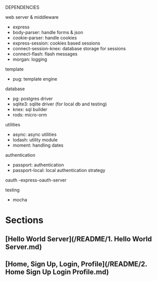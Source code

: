 DEPENDENCIES

web server & middleware
- express
- body-parser: handle forms & json
- cookie-parser: handle cookies
- express-session: cookies based sessions
- connect-session-knex: database storage for sessions 
- connect-flash: flash messages
- morgan: logging

template
- pug: template engine

database
- pg: postgres driver
- sqlite3: sqlite driver (for local db and testing)
- knex: sql builder
- rods: micro-orm

utilities
- async: async utilities
- lodash: utility module
- moment: handling dates

authentication
- passport: authentication
- passport-local: local authentication strategy

oauth
-express-oauth-server

testing
- mocha


# Sections

## [Hello World Server](/README/1. Hello World Server.md)

## [Home, Sign Up, Login, Profile](/README/2. Home Sign Up Login Profile.md)

